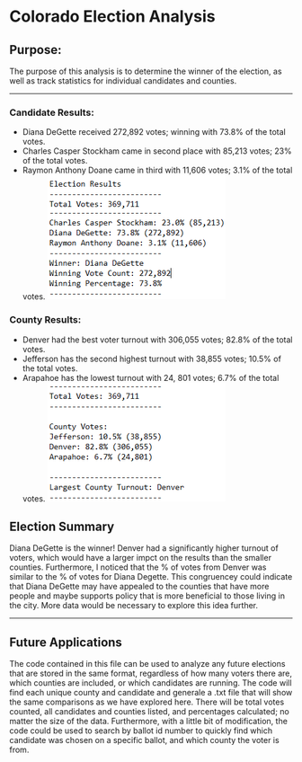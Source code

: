# Colorado Election Analysis
## Purpose:
The purpose of this analysis is to determine the winner of the election, as well as track statistics for individual candidates and counties.

---
### Candidate Results:
- Diana DeGette received 272,892 votes; winning with 73.8% of the total votes.
- Charles Casper Stockham came in second place with 85,213 votes; 23% of the total votes.
- Raymon Anthony Doane came in third with 11,606 votes; 3.1% of the total votes.
![Candidate Results](Resources/candidate_results.png)

### County Results:
- Denver had the best voter turnout with 306,055 votes; 82.8% of the total votes.
- Jefferson has the second highest turnout with 38,855 votes; 10.5% of the total votes.
- Arapahoe has the lowest turnout with 24, 801 votes; 6.7% of the total votes.
![County Results](Resources/county_results.png)

## Election Summary
Diana DeGette is the winner! Denver had a significantly higher turnout of voters, which would have a larger impct on the results than the smaller counties. Furthermore, I noticed that the % of votes from Denver was similar to the % of votes for Diana Degette. This congruencey could indicate that Diana DeGette may have appealed to the counties that have more people and maybe supports policy that is more beneficial to those living in the city. More data would be necessary to explore this idea further.

---
## Future Applications
The code contained in this file can be used to analyze any future elections that are stored in the same format, regardless of how many voters there are, which counties are included, or which candidates are running. The code will find each unique county and candidate and generale a .txt file that will show the same comparisons as we have explored here. There will be total votes counted, all candidates and counties listed, and percentages calculated; no matter the size of the data. Furthermore, with a little bit of modification, the code could be used to search by ballot id number to quickly find which candidate was chosen on a specific ballot, and which county the voter is from.
